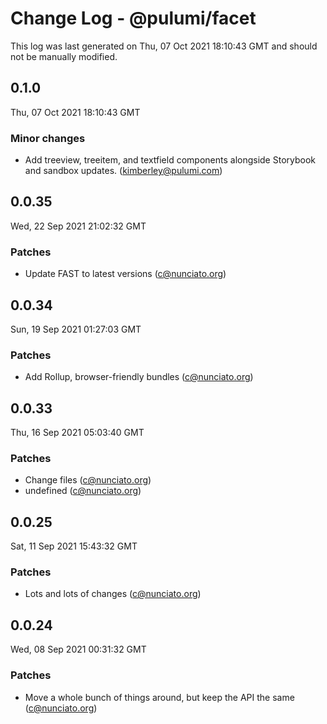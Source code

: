 # Change Log - @pulumi/facet

This log was last generated on Thu, 07 Oct 2021 18:10:43 GMT and should not be manually modified.

<!-- Start content -->

## 0.1.0

Thu, 07 Oct 2021 18:10:43 GMT

### Minor changes

- Add treeview, treeitem, and textfield components alongside Storybook and sandbox updates. (kimberley@pulumi.com)

## 0.0.35

Wed, 22 Sep 2021 21:02:32 GMT

### Patches

- Update FAST to latest versions (c@nunciato.org)

## 0.0.34

Sun, 19 Sep 2021 01:27:03 GMT

### Patches

- Add Rollup, browser-friendly bundles (c@nunciato.org)

## 0.0.33

Thu, 16 Sep 2021 05:03:40 GMT

### Patches

- Change files (c@nunciato.org)
- undefined (c@nunciato.org)

## 0.0.25

Sat, 11 Sep 2021 15:43:32 GMT

### Patches

- Lots and lots of changes (c@nunciato.org)

## 0.0.24

Wed, 08 Sep 2021 00:31:32 GMT

### Patches

- Move a whole bunch of things around, but keep the API the same (c@nunciato.org)

